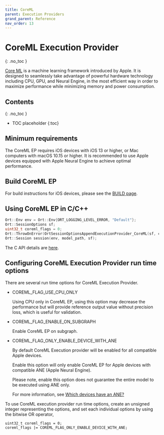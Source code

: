 ```yaml
---
title: CoreML
parent: Execution Providers
grand_parent: Reference
nav_order: 13
---
```



# CoreML Execution Provider
{: .no_toc }

[Core ML](https://developer.apple.com/machine-learning/core-ml/) is a machine learning framework introduced by Apple. It is designed to seamlessly take advantage of powerful hardware technology including CPU, GPU, and Neural Engine, in the most efficient way in order to maximize performance while minimizing memory and power consumption.

## Contents
{: .no_toc }

* TOC placeholder
{:toc}

## Minimum requirements

The CoreML EP requires iOS devices with iOS 13 or higher, or Mac computers with macOS 10.15 or higher. It is recommended to use Apple devices equipped with Apple Neural Engine to achieve optimal performance.

## Build CoreML EP

For build instructions for iOS devices, please see the [BUILD page](../../how-to/build.md#ios-coreml-execution-provider).

## Using CoreML EP in C/C++

```c++
Ort::Env env = Ort::Env{ORT_LOGGING_LEVEL_ERROR, "Default"};
Ort::SessionOptions sf;
uint32_t coreml_flags = 0;
Ort::ThrowOnError(OrtSessionOptionsAppendExecutionProvider_CoreML(sf, coreml_flags));
Ort::Session session(env, model_path, sf);
```

The C API details are [here](../api/c-api.md).

## Configuring CoreML Execution Provider run time options

There are several run time options for CoreML Execution Provider.

* COREML_FLAG_USE_CPU_ONLY

   Using CPU only in CoreML EP, using this option may decrease the performance but will provide reference output value without precision loss, which is useful for validation.

* COREML_FLAG_ENABLE_ON_SUBGRAPH

   Enable CoreML EP on subgraph.

* COREML_FLAG_ONLY_ENABLE_DEVICE_WITH_ANE

   By default CoreML Execution provider will be enabled for all compatible Apple devices.

   Enable this option will only enable CoreML EP for Apple devices with compatible ANE (Apple Neural Engine).

   Please note, enable this option does not guarantee the entire model to be executed using ANE only.

   For more information, see [Which devices have an ANE?](https://github.com/hollance/neural-engine/blob/master/docs/supported-devices.md)

To use CoreML execution provider run time options, create an unsigned integer representing the options, and set each individual options by using the bitwise OR operator,

```
uint32_t coreml_flags = 0;
coreml_flags |= COREML_FLAG_ONLY_ENABLE_DEVICE_WITH_ANE;
```